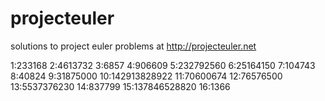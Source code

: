 projecteuler
============

solutions to project euler problems
at http://projecteuler.net

1:233168
2:4613732
3:6857
4:906609
5:232792560
6:25164150
7:104743
8:40824
9:31875000
10:142913828922
11:70600674
12:76576500
13:5537376230
14:837799
15:137846528820
16:1366